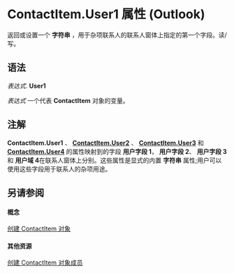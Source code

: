 
# ContactItem.User1 属性 (Outlook)

返回或设置一个 **字符串** ，用于杂项联系人的联系人窗体上指定的第一个字段。读/写。


## 语法

 _表达式_. **User1**

 _表达式_ 一个代表 **ContactItem** 对象的变量。


## 注解

 **ContactItem.User1** 、 **[ContactItem.User2](6155ee5e-076a-2560-a220-e0dd07e243ba.md)** 、 **[ContactItem.User3](feac1ac5-9598-7183-7262-6f28e23efaaa.md)** 和 **[ContactItem.User4](9146bfe5-4abc-c335-3dc9-11427583c792.md)** 的属性映射到的字段 **用户字段 1**， **用户字段 2**、 **用户字段 3**和 **用户域 4**在联系人窗体上分别。这些属性是显式的内置 **字符串** 属性;用户可以使用这些字段用于联系人的杂项用途。


## 另请参阅


#### 概念


[创建 ContactItem 对象](8e32093c-a678-f1fd-3f35-c2d8994d166f.md)
#### 其他资源


[创建 ContactItem 对象成员](a8b13369-4c87-02aa-e62a-1f3067e559fa.md)